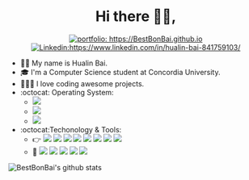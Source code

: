 <h1 align="center"> Hi there 👋🏼, </h1>

<p align="center">
<a href="https://BestBonBai.github.io"><img src="https://img.shields.io/badge/Portfolio-BestBonBai-informational" alt="portfolio: https://BestBonBai.github.io"></a>
<a href="https://www.linkedin.com/in/hualin-bai-841759103/"><img src="https://img.shields.io/badge/-Best_Bai-%230077B5.svg?&style=flat&logo=linkedin&logoColor=white" alt="Linkedin:https://www.linkedin.com/in/hualin-bai-841759103/"></a>
</p>

- :man_technologist: My name is Hualin Bai.
- 🎓  I'm a Computer Science student at Concordia University. 
- 👨🏻‍💻  I love coding awesome projects. 
- :octocat: Operating System: 
    + [![](https://img.shields.io/badge/Windows-10-blue.svg?style=plastic&logo=windows)](https://shields.io/)
    + [![](https://img.shields.io/badge/Apple-macOS-white.svg?style=plastic&logo=apple)](https://shields.io/)
    + [![](https://img.shields.io/badge/Linux-Ubuntu-orange.svg?style=plastic&logo=Ubuntu)](https://shields.io/)
- :octocat:Techonology & Tools: 
    + :point_right:
     [![](https://img.shields.io/badge/Java-8-success.svg?style=plastic&logo=Java)](https://shields.io/)
     [![](https://img.shields.io/badge/C++-11+-success.svg?style=plastic&logo=C)](https://shields.io/)
     [![](https://img.shields.io/badge/HTML-5-success.svg?style=plastic&logo=HTML5)](https://shields.io/)
     [![](https://img.shields.io/badge/CSS-success.svg?style=plastic&logo=CSS3)](https://shields.io/)
     [![](https://img.shields.io/badge/JavaScript-success.svg?style=plastic&logo=JavaScript)](https://shields.io/)
     [![](https://img.shields.io/badge/MySQL-white.svg?style=plastic&logo=MySQL)](https://shields.io/)
     [![](https://img.shields.io/badge/PHP-7-success.svg?style=plastic&logo=PHP)](https://shields.io/)
     [![](https://img.shields.io/badge/Python-3.6+-success.svg?style=plastic&logo=Python)](https://shields.io/)
    + :whale:
     [![](https://img.shields.io/badge/IntelliJ_IDEA-important.svg?style=plastic&logo=IntelliJ-IDEA)](https://shields.io/)
     [![](https://img.shields.io/badge/Visual_Studio-blueviolet.svg?style=plastic&logo=Visual-Studio)](https://shields.io/)
     [![](https://img.shields.io/badge/Visual_Studio_Code-blue.svg?style=plastic&logo=Visual-Studio-Code)](https://shields.io/)
     [![](https://img.shields.io/badge/PyCharm-success.svg?style=plastic&logo=PyCharm)](https://shields.io/)
     [![](https://img.shields.io/badge/PhpStorm-yellow.svg?style=plastic&logo=PhpStorm)](https://shields.io/)

 
![BestBonBai's github stats](https://github-readme-stats.vercel.app/api?username=BestBonBai&show_icons=true&theme=tokyonight&count_private=true)


